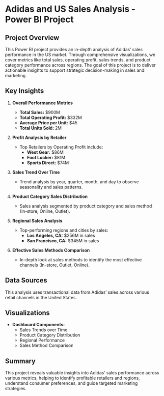 # Adidas and US Sales Analysis - Power BI Project

## Project Overview
This Power BI project provides an in-depth analysis of Adidas’ sales performance in the US market. Through comprehensive visualizations, we cover metrics like total sales, operating profit, sales trends, and product category performance across regions. The goal of this project is to deliver actionable insights to support strategic decision-making in sales and marketing.

## Key Insights

1. **Overall Performance Metrics**
   - **Total Sales:** $900M
   - **Total Operating Profit:** $332M
   - **Average Price per Unit:** $45
   - **Total Units Sold:** 2M

2. **Profit Analysis by Retailer**
   - Top Retailers by Operating Profit include:
     - **West Gear:** $86M
     - **Foot Locker:** $81M
     - **Sports Direct:** $74M

3. **Sales Trend Over Time**
   - Trend analysis by year, quarter, month, and day to observe seasonality and sales patterns.

4. **Product Category Sales Distribution**
   - Sales analysis segmented by product category and sales method (In-store, Online, Outlet).

5. **Regional Sales Analysis**
   - Top-performing regions and cities by sales:
     - **Los Angeles, CA:** $256M in sales
     - **San Francisco, CA:** $345M in sales

6. **Effective Sales Methods Comparison**
   - In-depth look at sales methods to identify the most effective channels (In-store, Outlet, Online).

## Data Sources
This analysis uses transactional data from Adidas’ sales across various retail channels in the United States.

## Visualizations
- **Dashboard Components:**
  - Sales Trends over Time
  - Product Category Distribution
  - Regional Performance
  - Sales Method Comparison

## Summary
This project reveals valuable insights into Adidas' sales performance across various metrics, helping to identify profitable retailers and regions, understand consumer preferences, and guide targeted marketing strategies.
